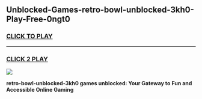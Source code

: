 
## Unblocked-Games-retro-bowl-unblocked-3kh0-Play-Free-0ngt0
<h3>
<a href="https://premium76.site?title=retro-bowl-unblocked-3kh0&ref=23A">CLICK TO PLAY</a></h3>
<hr>

<h3>
<a href="https://premium76.site?title=retro-bowl-unblocked-3kh0&ref=23A">CLICK 2 PLAY</a>
  
</h3>

<a href="https://premium76.site?title=retro-bowl-unblocked-3kh0&ref=23A"><img src="https://clearcache.store/games.png"></a>


**retro-bowl-unblocked-3kh0 games unblocked: Your Gateway to Fun and Accessible Online Gaming**
